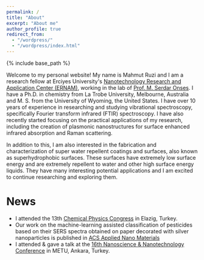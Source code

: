 ```yaml
---
permalink: /
title: "About"
excerpt: "About me"
author_profile: true
redirect_from: 
  - "/wordpress/"
  - "/wordpress/index.html"
---
```


{% include base_path %}

Welcome to my personal website! My name is Mahmut Ruzi and I am a research fellow at Erciyes University's [Nanotechnology Research and Application Center (ERNAM)](https://ernam.erciyes.edu.tr), working in the lab of [Prof. M. Serdar Onses](http://www.onseslab.com). I have a Ph.D. in chemistry from La Trobe University, Melbourne, Australia and M. S. from the University of Wyoming, the United States. I have over 10 years of experience in researching and studying vibrational spectroscopy, specifically Fourier transform infrared (FTIR) spectroscopy. I have also recently started focusing on the practical applications of my research, including the creation of plasmonic nanostructures for surface enhanced infrared absorption and Raman scattering.

In addition to this, I am also interested in the fabrication and characterization of super water repellent coatings and surfaces, also known as superhydrophobic surfaces. These surfaces have extremely low surface energy and are extremely repellent to water and other high surface energy liquids. They have many interesting potential applications and I am excited to continue researching and exploring them.

# News
-  I attended the 13th [Chemical Physics Congress](https://lnkd.in/deWeuSTg) in Elazig, Turkey. 
-  Our work on the machine-learning assisted classification of pesticides based on their SERS spectra obtained on paper decorated with silver nanoparticles   is published in [ACS Applied Nano Materials](https://doi.org/10.1021/acsanm.2c02897)
-  I attended & gave a talk at the [16th Nanoscience & Nanotechnology Conference](https://nanotr.org/en/) in METU, Ankara, Turkey. 

